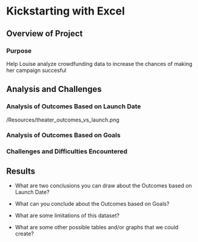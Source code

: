 # Kickstarting with Excel

## Overview of Project

### Purpose
Help Louise analyze crowdfunding data to increase the chances of making her campaign succesful
## Analysis and Challenges

### Analysis of Outcomes Based on Launch Date

/Resources/theater_outcomes_vs_launch.png

### Analysis of Outcomes Based on Goals

### Challenges and Difficulties Encountered

## Results

- What are two conclusions you can draw about the Outcomes based on Launch Date?

- What can you conclude about the Outcomes based on Goals?

- What are some limitations of this dataset?

- What are some other possible tables and/or graphs that we could create?
